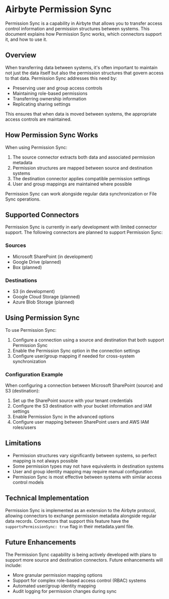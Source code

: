 # Airbyte Permission Sync

Permission Sync is a capability in Airbyte that allows you to transfer access control information and permission structures between systems. This document explains how Permission Sync works, which connectors support it, and how to use it.

## Overview

When transferring data between systems, it's often important to maintain not just the data itself but also the permission structures that govern access to that data. Permission Sync addresses this need by:

- Preserving user and group access controls
- Maintaining role-based permissions
- Transferring ownership information
- Replicating sharing settings

This ensures that when data is moved between systems, the appropriate access controls are maintained.

## How Permission Sync Works

When using Permission Sync:

1. The source connector extracts both data and associated permission metadata
2. Permission structures are mapped between source and destination systems
3. The destination connector applies compatible permission settings
4. User and group mappings are maintained where possible

Permission Sync can work alongside regular data synchronization or File Sync operations.

## Supported Connectors

Permission Sync is currently in early development with limited connector support. The following connectors are planned to support Permission Sync:

### Sources
- Microsoft SharePoint (in development)
- Google Drive (planned)
- Box (planned)

### Destinations
- S3 (in development)
- Google Cloud Storage (planned)
- Azure Blob Storage (planned)

## Using Permission Sync

To use Permission Sync:

1. Configure a connection using a source and destination that both support Permission Sync
2. Enable the Permission Sync option in the connection settings
3. Configure user/group mapping if needed for cross-system synchronization

### Configuration Example

When configuring a connection between Microsoft SharePoint (source) and S3 (destination):

1. Set up the SharePoint source with your tenant credentials
2. Configure the S3 destination with your bucket information and IAM settings
3. Enable Permission Sync in the advanced options
4. Configure user mapping between SharePoint users and AWS IAM roles/users

## Limitations

- Permission structures vary significantly between systems, so perfect mapping is not always possible
- Some permission types may not have equivalents in destination systems
- User and group identity mapping may require manual configuration
- Permission Sync is most effective between systems with similar access control models

## Technical Implementation

Permission Sync is implemented as an extension to the Airbyte protocol, allowing connectors to exchange permission metadata alongside regular data records. Connectors that support this feature have the `supportsPermissionSync: true` flag in their metadata.yaml file.

## Future Enhancements

The Permission Sync capability is being actively developed with plans to support more source and destination connectors. Future enhancements will include:

- More granular permission mapping options
- Support for complex role-based access control (RBAC) systems
- Automated user/group identity mapping
- Audit logging for permission changes during sync
